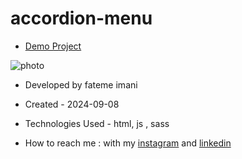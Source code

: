 # accordion-menu
- [Demo Project](https://fatemeimani8118.github.io/donut-dreamland/)

![photo]()
- Developed by fateme imani

- Created - 2024-09-08

- Technologies Used - html, js , sass

- How to reach me : with my [instagram](https://www.instagram.com/fatemeimanii-dev) and [linkedin](https://www.linkedin.com/in/fateme-imani-5370a2221/)
 
 
